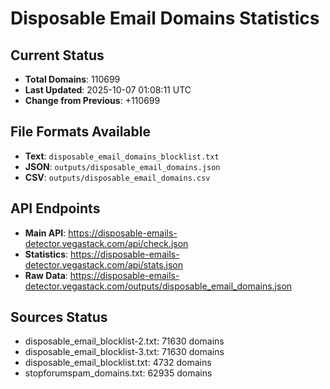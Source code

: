 # Disposable Email Domains Statistics

## Current Status
- **Total Domains**: 110699
- **Last Updated**: 2025-10-07 01:08:11 UTC
- **Change from Previous**: +110699

## File Formats Available
- **Text**: `disposable_email_domains_blocklist.txt`
- **JSON**: `outputs/disposable_email_domains.json`
- **CSV**: `outputs/disposable_email_domains.csv`

## API Endpoints
- **Main API**: https://disposable-emails-detector.vegastack.com/api/check.json
- **Statistics**: https://disposable-emails-detector.vegastack.com/api/stats.json
- **Raw Data**: https://disposable-emails-detector.vegastack.com/outputs/disposable_email_domains.json

## Sources Status
- disposable_email_blocklist-2.txt: 71630 domains
- disposable_email_blocklist-3.txt: 71630 domains
- disposable_email_blocklist.txt: 4732 domains
- stopforumspam_domains.txt: 62935 domains

